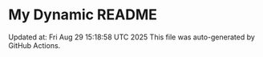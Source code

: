 # My Dynamic README
Updated at: Fri Aug 29 15:18:58 UTC 2025
This file was auto-generated by GitHub Actions.
